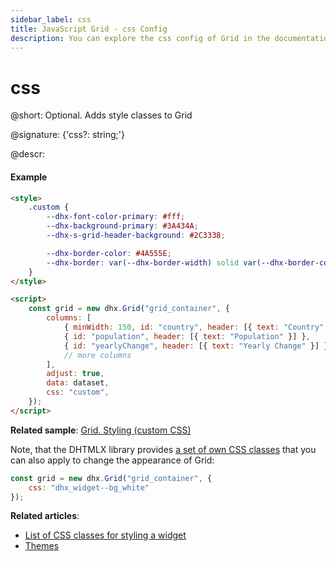 ```yaml
---
sidebar_label: css
title: JavaScript Grid - css Config 
description: You can explore the css config of Grid in the documentation of the DHTMLX JavaScript UI library. Browse developer guides and API reference, try out code examples and live demos, and download a free 30-day evaluation version of DHTMLX Suite.
---
```


# css

@short: Optional. Adds style classes to Grid

@signature: {'css?: string;'}

@descr:
#### Example

~~~html
<style>
    .custom {
        --dhx-font-color-primary: #fff;
        --dhx-background-primary: #3A434A;
        --dhx-s-grid-header-background: #2C3338;

        --dhx-border-color: #4A555E;
        --dhx-border: var(--dhx-border-width) solid var(--dhx-border-color);
    }
</style>

<script>
    const grid = new dhx.Grid("grid_container", {
        columns: [
            { minWidth: 150, id: "country", header: [{ text: "Country" }] },
            { id: "population", header: [{ text: "Population" }] },
            { id: "yearlyChange", header: [{ text: "Yearly Change" }] },
            // more columns
        ],
        adjust: true,
        data: dataset,
        css: "custom",
    });
</script>
~~~

**Related sample**: [Grid. Styling (custom CSS)](https://snippet.dhtmlx.com/c5tr3s5r)

Note, that the DHTMLX library provides [a set of own CSS classes](helpers/base_elements.md#list-of-css-classes-for-styling-a-widget) that you can also apply to change the appearance of Grid:

~~~js
const grid = new dhx.Grid("grid_container", {
    css: "dhx_widget--bg_white"
});
~~~

**Related articles**: 
- [List of CSS classes for styling a widget](helpers/base_elements.md#list-of-css-classes-for-styling-a-widget)
- [Themes](themes.md)
